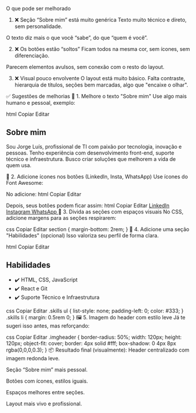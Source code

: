  O que pode ser melhorado
1. ❌ Seção “Sobre mim” está muito genérica
Texto muito técnico e direto, sem personalidade.

O texto diz mais o que você “sabe”, do que “quem é você”.

2. ❌ Os botões estão “soltos”
Ficam todos na mesma cor, sem ícones, sem diferenciação.

Parecem elementos avulsos, sem conexão com o resto do layout.

3. ❌ Visual pouco envolvente
O layout está muito básico. Falta contraste, hierarquia de títulos, seções bem marcadas, algo que "encaixe o olhar".

✅ Sugestões de melhorias
🪪 1. Melhore o texto "Sobre mim"
Use algo mais humano e pessoal, exemplo:

html
Copiar
Editar
<section class="sobre">
  <h2>Sobre mim</h2>
  <p>
    Sou Jorge Luís, profissional de TI com paixão por tecnologia, inovação e pessoas.
    Tenho experiência com desenvolvimento front-end, suporte técnico e infraestrutura.
    Busco criar soluções que melhorem a vida de quem usa.
  </p>
</section>
🎨 2. Adicione ícones nos botões (LinkedIn, Insta, WhatsApp)
Use ícones do Font Awesome:

No <head> adicione:
html
Copiar
Editar
<link rel="stylesheet" href="https://cdnjs.cloudflare.com/ajax/libs/font-awesome/6.5.0/css/all.min.css" />
Depois, seus botões podem ficar assim:
html
Copiar
Editar
<a href="https://www.linkedin.com/in/jorge-luís-63a3b717a" class="btn" target="_blank">
  <i class="fab fa-linkedin"></i> LinkedIn
</a>
<a href="https://www.instagram.com/jorge_luis.tecnologia/" class="btn" target="_blank">
  <i class="fab fa-instagram"></i> Instagram
</a>
<a href="https://wa.me/5586995881666" class="btn" target="_blank">
  <i class="fab fa-whatsapp"></i> WhatsApp
</a>
🧱 3. Divida as seções com espaços visuais
No CSS, adicione margens para as seções respirarem:

css
Copiar
Editar
section {
  margin-bottom: 2rem;
}
🌈 4. Adicione uma seção "Habilidades" (opcional)
Isso valoriza seu perfil de forma clara.

html
Copiar
Editar
<section class="skills">
  <h2>Habilidades</h2>
  <ul>
    <li>✔️ HTML, CSS, JavaScript</li>
    <li>✔️ React e Git</li>
    <li>✔️ Suporte Técnico e Infraestrutura</li>
  </ul>
</section>
css
Copiar
Editar
.skills ul {
  list-style: none;
  padding-left: 0;
  color: #333;
}
.skills li {
  margin: 0.5rem 0;
}
🖼️ 5. Imagem do header com estilo leve
Já te sugeri isso antes, mas reforçando:

css
Copiar
Editar
.imgheader {
  border-radius: 50%;
  width: 120px;
  height: 120px;
  object-fit: cover;
  border: 4px solid #fff;
  box-shadow: 0 4px 8px rgba(0,0,0,0.3);
}
📦 Resultado final (visualmente):
Header centralizado com imagem redonda leve.

Seção “Sobre mim” mais pessoal.

Botões com ícones, estilos iguais.

Espaços melhores entre seções.

Layout mais vivo e profissional.

